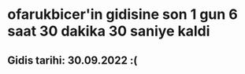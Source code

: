 # ofarukbicer'in gidisine son 1 gun 6 saat 30 dakika 30 saniye kaldi

## Gidis tarihi: 30.09.2022 :(